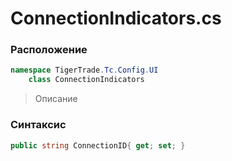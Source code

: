 
# ConnectionIndicators.cs
### Расположение
```csharp
namespace TigerTrade.Tc.Config.UI  
    class ConnectionIndicators
```

> Описание

### Синтаксис
```csharp
public string ConnectionID{ get; set; }
```

